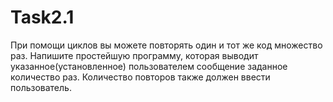 # Task2.1
При помощи циклов вы можете повторять один и тот же код множество раз.
Напишите простейшую программу, которая выводит указанное(установленное) пользователем сообщение заданное количество раз. Количество повторов также должен ввести пользователь.
